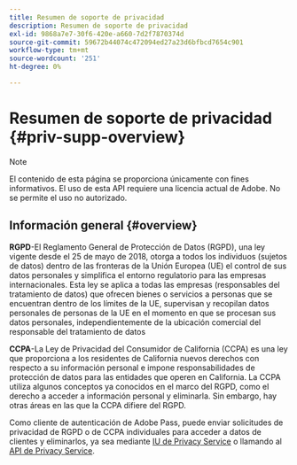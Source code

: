 ```yaml
---
title: Resumen de soporte de privacidad
description: Resumen de soporte de privacidad
exl-id: 9868a7e7-30f6-420e-a660-7d2f7870374d
source-git-commit: 59672b44074c472094ed27a23d6bfbcd7654c901
workflow-type: tm+mt
source-wordcount: '251'
ht-degree: 0%

---
```


# Resumen de soporte de privacidad {#priv-supp-overview}

>[!NOTE]
>
>El contenido de esta página se proporciona únicamente con fines informativos. El uso de esta API requiere una licencia actual de Adobe. No se permite el uso no autorizado.

## Información general {#overview}

**RGPD**-El Reglamento General de Protección de Datos (RGPD), una ley vigente desde el 25 de mayo de 2018, otorga a todos los individuos (sujetos de datos) dentro de las fronteras de la Unión Europea (UE) el control de sus datos personales y simplifica el entorno regulatorio para las empresas internacionales. Esta ley se aplica a todas las empresas (responsables del tratamiento de datos) que ofrecen bienes o servicios a personas que se encuentran dentro de los límites de la UE, supervisan y recopilan datos personales de personas de la UE en el momento en que se procesan sus datos personales, independientemente de la ubicación comercial del responsable del tratamiento de datos

**CCPA**-La Ley de Privacidad del Consumidor de California (CCPA) es una ley que proporciona a los residentes de California nuevos derechos con respecto a su información personal e impone responsabilidades de protección de datos para las entidades que operen en California. La CCPA utiliza algunos conceptos ya conocidos en el marco del RGPD, como el derecho a acceder a información personal y eliminarla. Sin embargo, hay otras áreas en las que la CCPA difiere del RGPD.

Como cliente de autenticación de Adobe Pass, puede enviar solicitudes de privacidad de RGPD o de CCPA individuales para acceder a datos de clientes y eliminarlos, ya sea mediante [IU de Privacy Service](https://www.adobe.io/apis/experiencecloud/gdpr/docs/alldocs.html#!api-specification/markdown/narrative/tutorials/privacy_service_tutorial/privacy_service_ui_tutorial.md) o llamando al [API de Privacy Service](https://www.adobe.io/apis/experiencecloud/gdpr/docs/alldocs.html#!api-specification/markdown/narrative/tutorials/privacy_service_tutorial/privacy_service_api_tutorial.md).

<!--

>[!MORELIKETHIS]
>
>* [Privacy Services Overview](https://www.adobe.io/apis/experiencecloud/gdpr/docs/alldocs.html#!api-specification/markdown/narrative/technical_overview/privacy_service_overview/privacy_service_overview.md)
>* [Privacy Service API documentation](https://www.adobe.io/apis/experiencecloud/gdpr.html)
-->
